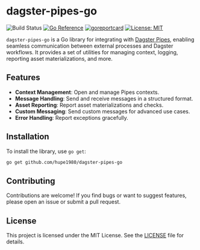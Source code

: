# dagster-pipes-go
![Build Status](https://github.com/hupe1980/dagster-pipes-go/workflows/Build/badge.svg) 
[![Go Reference](https://pkg.go.dev/badge/github.com/hupe1980/dagster-pipes-go.svg)](https://pkg.go.dev/github.com/hupe1980/dagster-pipes-go)
[![goreportcard](https://goreportcard.com/badge/github.com/hupe1980/dagster-pipes-go)](https://goreportcard.com/report/github.com/hupe1980/dagster-pipes-go)
[![License: MIT](https://img.shields.io/badge/License-MIT-yellow.svg)](https://opensource.org/licenses/MIT)

`dagster-pipes-go` is a Go library for integrating with [Dagster Pipes](https://docs.dagster.io/concepts/pipes), enabling seamless communication between external processes and Dagster workflows. It provides a set of utilities for managing context, logging, reporting asset materializations, and more.

## Features

- **Context Management**: Open and manage Pipes contexts.
- **Message Handling**: Send and receive messages in a structured format.
- **Asset Reporting**: Report asset materializations and checks.
- **Custom Messaging**: Send custom messages for advanced use cases.
- **Error Handling**: Report exceptions gracefully.

## Installation

To install the library, use `go get`:

```sh
go get github.com/hupe1980/dagster-pipes-go
```

## Contributing
Contributions are welcome! If you find bugs or want to suggest features, please open an issue or submit a pull request.

## License
This project is licensed under the MIT License. See the [LICENSE](./LICENSE) file for details.